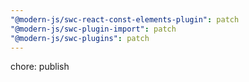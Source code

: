 ```yaml
---
"@modern-js/swc-react-const-elements-plugin": patch
"@modern-js/swc-plugin-import": patch
"@modern-js/swc-plugins": patch
---
```


chore: publish
